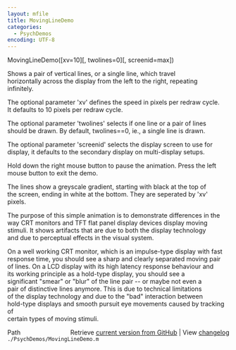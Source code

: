 ```yaml
---
layout: mfile
title: MovingLineDemo
categories:
  - PsychDemos
encoding: UTF-8
---
```


MovingLineDemo([xv=10][, twolines=0][, screenid=max])  

Shows a pair of vertical lines, or a single line, which travel  
horizontally across the display from the left to the right, repeating  
infinitely.  

The optional parameter 'xv' defines the speed in pixels per redraw cycle.  
It defaults to 10 pixels per redraw cycle.  

The optional parameter 'twolines' selects if one line or a pair of lines  
should be drawn. By default, twolines==0, ie., a single line is drawn.  

The optional parameter 'screenid' selects the display screen to use for  
display, it defaults to the secondary display on multi-display setups.  

Hold down the right mouse button to pause the animation. Press the left  
mouse button to exit the demo.  

The lines show a greyscale gradient, starting with black at the top of  
the screen, ending in white at the bottom. They are seperated by 'xv'  
pixels.  

The purpose of this simple animation is to demonstrate differences in the  
way CRT monitors and TFT flat panel display devices display moving  
stimuli. It shows artifacts that are due to both the display technology  
and due to perceptual effects in the visual system.  

On a well working CRT monitor, which is an impulse-type display with fast  
response time, you should see a sharp and clearly separated moving pair  
of lines. On a LCD display with its high latency response behaviour and  
its working principle as a hold-type display, you should see a  
significant "smear" or "blur" of the line pair -- or maybe not even a  
pair of distinctive lines anymore. This is due to technical limitations  
of the display technology and due to the "bad" interaction between  
hold-type displays and smooth pursuit eye movements caused by tracking of  
certain types of moving stimuli.  



<div class="code_header" style="text-align:right;">
  <span style="float:left;">Path&nbsp;&nbsp;</span> <span class="counter">Retrieve <a href=
  "https://raw.github.com/Psychtoolbox-3/Psychtoolbox-3/beta/./PsychDemos/MovingLineDemo.m">current version from GitHub</a> | View <a href=
  "https://github.com/Psychtoolbox-3/Psychtoolbox-3/commits/beta/./PsychDemos/MovingLineDemo.m">changelog</a></span>
</div>
<div class="code">
  <code>./PsychDemos/MovingLineDemo.m</code>
</div>

